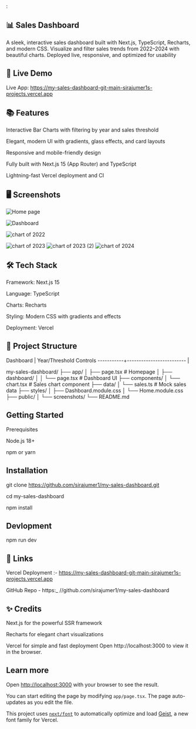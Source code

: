 :

## 📊 Sales Dashboard
A sleek, interactive sales dashboard built with Next.js, TypeScript, Recharts, and modern CSS. Visualize and filter sales trends from 2022–2024 with beautiful charts. Deployed live, responsive, and optimized for usability

## 🚀 Live Demo
Live App:  https://my-sales-dashboard-git-main-sirajumer1s-projects.vercel.app


## 📚 Features
Interactive Bar Charts with filtering by year and sales threshold

Elegant, modern UI with gradients, glass effects, and card layouts

Responsive and mobile-friendly design

Fully built with Next.js 15 (App Router) and TypeScript

Lightning-fast Vercel deployment and CI

## 🖥️ Screenshots

![Home page](<Screenshot 2025-10-11 213456.png>)

![Dashboard](<Screenshot 2025-10-17 223531.png>)

![chart of 2022](<Screenshot 2025-10-17 223545.png>)

![chart of 2023](<Screenshot 2025-10-17 223558-1.png>)
![chart of 2023 (2)](<Screenshot 2025-10-17 223612.png>)
![chart of 2024](<Screenshot 2025-10-17 223713.png>)
## 🛠️ Tech Stack
Framework: Next.js 15

Language: TypeScript

Charts: Recharts

Styling: Modern CSS with gradients and effects

Deployment: Vercel

## 📂 Project Structure

Dashboard  |  Year/Threshold Controls
-----------+-------------------------
           |                         

my-sales-dashboard/
├── app/
│   ├── page.tsx         # Homepage
│   ├── dashboard/
│   │   └── page.tsx     # Dashboard UI
├── components/
│   └── chart.tsx        # Sales chart component
├── data/
│   └── sales.ts         # Mock sales data
├── styles/
│   ├── Dashboard.module.css
│   └── Home.module.css
├── public/
│   └── screenshots/
└── README.md

## Getting Started

Prerequisites

Node.js 18+

npm or yarn

## Installation

git clone https://github.com/sirajumer1/my-sales-dashboard.git

cd my-sales-dashboard

npm install

## Devlopment

npm run dev

## 🔗 Links

Vercel Deployment :-  https://my-sales-dashboard-git-main-sirajumer1s-projects.vercel.app


GitHub Repo - https:_ //github.com/sirajumer1/my-sales-dashboard

## ✨ Credits

Next.js for the powerful SSR framework

Recharts for elegant chart visualizations

Vercel for simple and fast deployment
Open http://localhost:3000 to view it in the browser.

## Learn more
Open [http://localhost:3000](http://localhost:3000) with your browser to see the result.

You can start editing the page by modifying `app/page.tsx`. The page auto-updates as you edit the file.

This project uses [`next/font`](https://nextjs.org/docs/app/building-your-application/optimizing/fonts) to automatically optimize and load [Geist](https://vercel.com/font), a new font family for Vercel.

